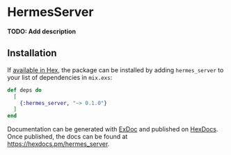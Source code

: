 # HermesServer

**TODO: Add description**

## Installation

If [available in Hex](https://hex.pm/docs/publish), the package can be installed
by adding `hermes_server` to your list of dependencies in `mix.exs`:

```elixir
def deps do
  [
    {:hermes_server, "~> 0.1.0"}
  ]
end
```

Documentation can be generated with [ExDoc](https://github.com/elixir-lang/ex_doc)
and published on [HexDocs](https://hexdocs.pm). Once published, the docs can
be found at <https://hexdocs.pm/hermes_server>.

